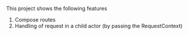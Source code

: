 This project shows the following features

1. Compose routes
2. Handling of request in a child actor (by passing the RequestContext)
